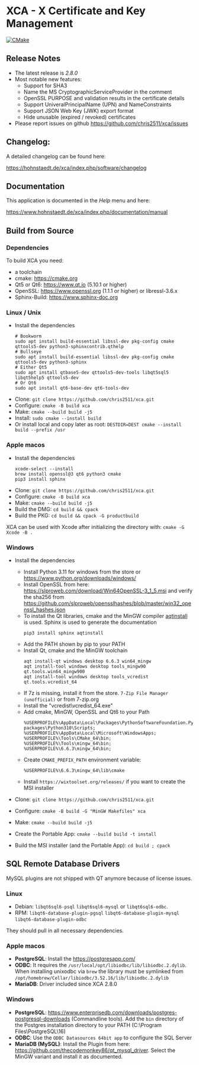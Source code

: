 # XCA - X Certificate and Key Management

[![CMake](https://github.com/chris2511/xca/actions/workflows/cmake.yaml/badge.svg)](https://github.com/chris2511/xca/actions/workflows/cmake.yaml)

## __Release Notes__
 * The latest release is *2.8.0*
 * Most notable new features:
   - Support for SHA3
   - Name the MS CryptographicServiceProvider in the comment
   - OpenSSL PURPOSE and validation results in the certificate details
   - Support UniveralPrincipalName (UPN) and NameConstraints
   - Support JSON Web Key (JWK) export format
   - Hide unusable (expired / revoked) certificates
 * Please report issues on github <https://github.com/chris2511/xca/issues>

## __Changelog:__

A detailed changelog can be found here:

<https://hohnstaedt.de/xca/index.php/software/changelog>

## __Documentation__

This application is documented in the *Help* menu and here:

<https://www.hohnstaedt.de/xca/index.php/documentation/manual>

## __Build from Source__

### Dependencies

To build XCA you need:
 - a toolchain
 - cmake: https://cmake.org
 - Qt5 or Qt6: https://www.qt.io (5.10.1 or higher)
 - OpenSSL: https://www.openssl.org (1.1.1 or higher)
   or libressl-3.6.x
 - Sphinx-Build: https://www.sphinx-doc.org

### Linux / Unix

 - Install the dependencies
   ```
   # Bookworm
   sudo apt install build-essential libssl-dev pkg-config cmake qttools5-dev python3-sphinxcontrib.qthelp
   # Bullseye
   sudo apt install build-essential libssl-dev pkg-config cmake qttools5-dev python3-sphinx
   # Either Qt5
   sudo apt install qtbase5-dev qttools5-dev-tools libqt5sql5 libqt5help5 qttools5-dev
   # Or Qt6
   sudo apt install qt6-base-dev qt6-tools-dev
   ```
 - Clone: `git clone https://github.com/chris2511/xca.git`
 - Configure: `cmake -B build xca`
 - Make: `cmake --build build -j5`
 - Install: `sudo cmake --install build`
 - Or install local and copy later as root: `DESTDIR=DEST cmake --install build --prefix /usr`

### Apple macos

- Install the dependencies
  ```
  xcode-select --install
  brew install openssl@3 qt6 python3 cmake
  pip3 install sphinx
  ```
- Clone: `git clone https://github.com/chris2511/xca.git`
- Configure: `cmake -B build xca`
- Make: `cmake --build build -j5`
- Build the DMG: `cd build && cpack`
- Build the PKG: `cd build && cpack -G productbuild`

XCA can be used with Xcode after initializing the directory with:
`cmake -G Xcode -B .`

### Windows

- Install the dependencies
  - Install Python 3.11 for windows from the store or https://www.python.org/downloads/windows/
  - Install OpenSSL from here: https://slproweb.com/download/Win64OpenSSL-3_1_5.msi and verify the sha256 from https://github.com/slproweb/opensslhashes/blob/master/win32_openssl_hashes.json
  - To install the Qt libraries, cmake and the MinGW compiler [aqtinstall](https://github.com/miurahr/aqtinstall) is used.
    Sphinx is used to generate the documentation
    ```
    pip3 install sphinx aqtinstall
    ```
  - Add the PATH shown by pip to your PATH
  - Install Qt, cmake and the MinGW toolchain
    ```
    aqt install-qt windows desktop 6.6.3 win64_mingw
    aqt install-tool windows desktop tools_mingw90 qt.tools.win64_mingw900
    aqt install-tool windows desktop tools_vcredist qt.tools.vcredist_64
    ```
  - If 7z is missing, install it from the store. `7-Zip File Manager (unofficial)` or from 7-zip.org
  - Install the "vcredist\\vcredist_64.exe"
  - Add cmake, MinGW, OpenSSL and Qt6 to your Path
    ```
    %USERPROFILE%\AppData\Local\Packages\PythonSoftwareFoundation.Python.3.10_qbz5n2kfra8p0\LocalCache\local-packages\Python310\Scripts;
    %USERPROFILE%\AppData\Local\Microsoft\WindowsApps;
    %USERPROFILE%\Tools\CMake_64\bin;
    %USERPROFILE%\Tools\mingw_64\bin;
    %USERPROFILE%\6.6.3\mingw_64\bin;
    ```
  - Create `CMAKE_PREFIX_PATH` environment variable:
    ```
    %USERPROFILE%\6.6.3\mingw_64\lib\cmake
    ```
  - Install `https://wixtoolset.org/releases/` if you want to create the MSI installer

- Clone: `git clone https://github.com/chris2511/xca.git`
- Configure: `cmake -B build -G "MinGW Makefiles" xca`
- Make: `cmake --build build -j5`
- Create the Portable App: `cmake --build build -t install`
- Build the MSI installer (and the Portable App): `cd build ; cpack`

## __SQL Remote Database Drivers__

MySQL plugins are not shipped with QT anymore because of license issues.

### Linux

- Debian: `libqt6sql6-psql` `libqt6sql6-mysql` or `libqt6sql6-odbc`.
- RPM: `libqt6-database-plugin-pgsql` `libqt6-database-plugin-mysql` `libqt6-database-plugin-odbc`

They should pull in all necessary dependencies.

### Apple macos

- **PostgreSQL**: Install the https://postgresapp.com/
- **ODBC**: It requires the `/usr/local/opt/libiodbc/lib/libiodbc.2.dylib`.
    When installing unixodbc via `brew` the library must be symlinked from
    `/opt/homebrew/Cellar/libiodbc/3.52.16/lib/libiodbc.2.dylib`
- **MariaDB**: Driver included since XCA 2.8.0

### Windows

- **PostgreSQL**: https://www.enterprisedb.com/downloads/postgres-postgresql-downloads (Commandline tools).
  Add the `bin` directory of the Postgres installation directory to your PATH (C:\\Program Files\\PostgreSQL\\16)
- **ODBC**: Use the `ODBC Datasources 64bit app` to configure the SQL Server
- **MariaDB (MySQL)**: Install the Plugin from here: https://github.com/thecodemonkey86/qt_mysql_driver.
  Select the MinGW variant and install it as documented.
